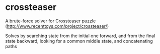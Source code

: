 # crossteaser

A brute-force solver for Crossteaser puzzle (http://www.recenttoys.com/project/crossteaser/)

Solves by searching state from the initial one forward, and from the final state
backward, looking for a common middle state, and concatenating paths

